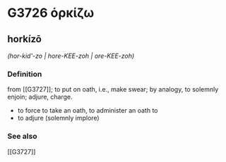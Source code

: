 # G3726 ὁρκίζω

## horkízō

_(hor-kid'-zo | hore-KEE-zoh | ore-KEE-zoh)_

### Definition

from [[G3727]]; to put on oath, i.e., make swear; by analogy, to solemnly enjoin; adjure, charge.

- to force to take an oath, to administer an oath to
- to adjure (solemnly implore)

### See also

[[G3727]]

